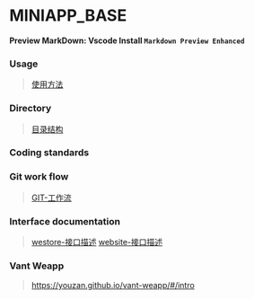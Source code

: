 # MINIAPP_BASE

**Preview MarkDown: Vscode Install `Markdown Preview Enhanced`**


### Usage
>[使用方法](./doc/usage.md)


### Directory
>[目录结构](./doc/directory-tree.md)


### Coding standards

### Git work flow
>[GIT-工作流](./doc/git-work-flow.md)


### Interface documentation
>[westore-接口描述](./doc/api-westore.md)
>[website-接口描述](./doc/api-website.md)

### Vant Weapp
> https://youzan.github.io/vant-weapp/#/intro


